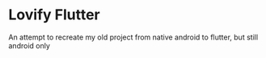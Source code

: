 # Lovify Flutter

An attempt to recreate my old project from native android to flutter, but still android only
